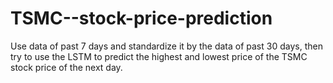 # TSMC--stock-price-prediction
Use data of past 7 days and standardize it by the data of past 30 days, then try to use the LSTM to predict the highest and lowest price of the TSMC stock price of the next day.
